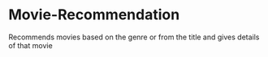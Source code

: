 # Movie-Recommendation
Recommends movies based on the genre or from the title and gives details of that movie
